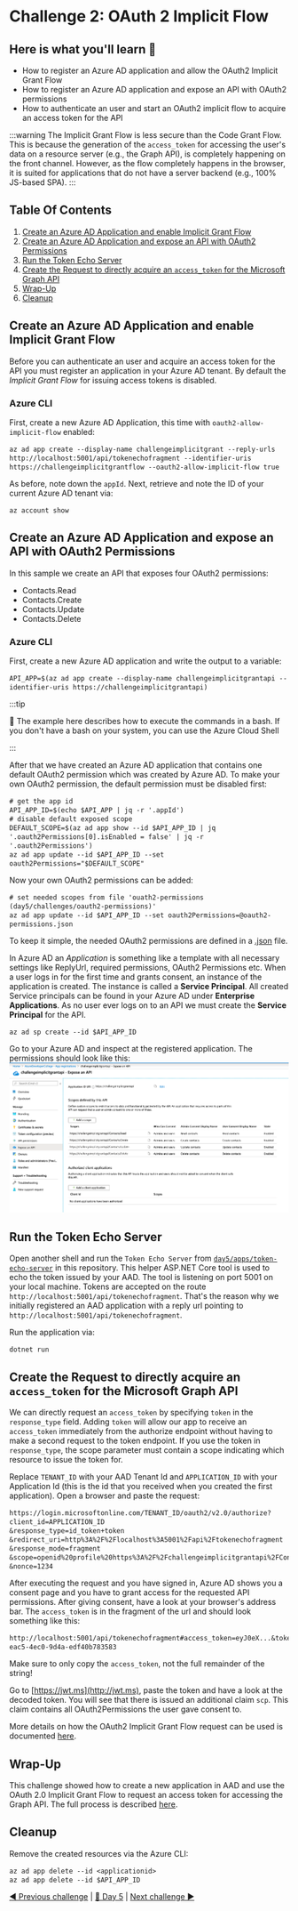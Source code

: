 # Challenge 2: OAuth 2 Implicit Flow

## Here is what you'll learn 🎯

- How to register an Azure AD application and allow the OAuth2 Implicit Grant Flow
- How to register an Azure AD application and expose an API with OAuth2 permissions
- How to authenticate an user and start an OAuth2 implicit flow to acquire an access token for the API

:::warning
The Implicit Grant Flow is less secure than the Code Grant Flow. This is because the generation of the `access_token` for accessing the user's data on a resource server (e.g., the Graph API), is completely happening on the front channel. However, as the flow completely happens in the browser, it is suited for applications that do not have a server backend (e.g., 100% JS-based SPA).
:::

## Table Of Contents

1. [Create an Azure AD Application and enable Implicit Grant Flow](#create-an-azure-ad-application-and-enable-implicit-grant-flow)
2. [Create an Azure AD Application and expose an API with OAuth2 Permissions](#create-an-azure-ad-application-and-expose-an-api-with-oauth2-permissions)
3. [Run the Token Echo Server](#run-the-token-echo-server)
4. [Create the Request to directly acquire an `access_token` for the Microsoft Graph API](#create-the-request-to-directly-acquire-an-access-token-for-the-microsoft-graph-api)
5. [Wrap-Up](#wrap-up)
6. [Cleanup](#cleanup)

## Create an Azure AD Application and enable Implicit Grant Flow

Before you can authenticate an user and acquire an access token for the API you
must register an application in your Azure AD tenant. By default the _Implicit
Grant Flow_ for issuing access tokens is disabled.

### Azure CLI

First, create a new Azure AD Application, this time with
`oauth2-allow-implicit-flow` enabled:

```shell
az ad app create --display-name challengeimplicitgrant --reply-urls http://localhost:5001/api/tokenechofragment --identifier-uris https://challengeimplicitgrantflow --oauth2-allow-implicit-flow true
```

As before, note down the `appId`. Next, retrieve and note the ID of your current
Azure AD tenant via:

```shell
az account show
```

## Create an Azure AD Application and expose an API with OAuth2 Permissions

In this sample we create an API that exposes four OAuth2 permissions:

- Contacts.Read
- Contacts.Create
- Contacts.Update
- Contacts.Delete

### Azure CLI

First, create a new Azure AD application and write the output to a variable:

```shell
API_APP=$(az ad app create --display-name challengeimplicitgrantapi --identifier-uris https://challengeimplicitgrantapi)
```

:::tip

📝 The example here describes how to execute the commands in a bash. If
you don't have a bash on your system, you can use the Azure Cloud Shell

:::

After that we have created an Azure AD application that contains one default
OAuth2 permission which was created by Azure AD. To make your own OAuth2
permission, the default permission must be disabled first:

```shell
# get the app id
API_APP_ID=$(echo $API_APP | jq -r '.appId')
# disable default exposed scope
DEFAULT_SCOPE=$(az ad app show --id $API_APP_ID | jq '.oauth2Permissions[0].isEnabled = false' | jq -r '.oauth2Permissions')
az ad app update --id $API_APP_ID --set oauth2Permissions="$DEFAULT_SCOPE"
```

Now your own OAuth2 permissions can be added:

```shell
# set needed scopes from file 'ouath2-permissions (day5/challenges/oauth2-permissions)'
az ad app update --id $API_APP_ID --set oauth2Permissions=@oauth2-permissions.json
```

To keep it simple, the needed OAuth2 permissions are defined in a
[.json](oauth2-permissions.json) file.

In Azure AD an _Application_ is something like a template with all necessary
settings like ReplyUrl, required permissions, OAuth2 Permissions etc. When a
user logs in for the first time and grants consent, an instance of the
application is created. The instance is called a **Service Principal**. All
created Service principals can be found in your Azure AD under **Enterprise
Applications**. As no user ever logs on to an API we must create the **Service
Principal** for the API.

```shell
az ad sp create --id $API_APP_ID
```

Go to your Azure AD and inspect at the registered application. The permissions
should look like this: ![API Permissions](./images/api-premissions.png)

## Run the Token Echo Server

Open another shell and run the `Token Echo Server` from
[`day5/apps/token-echo-server`](https://github.com/azuredevcollege/trainingdays/tree/master/day5/apps/token-echo-server) in this repository.
This helper ASP.NET Core tool is used to echo the token issued by your AAD. The
tool is listening on port 5001 on your local machine. Tokens are accepted on the
route `http://localhost:5001/api/tokenechofragment`. That's the reason why we
initially registered an AAD application with a reply url pointing to
`http://localhost:5001/api/tokenechofragment`.

Run the application via:

```shell
dotnet run
```

## Create the Request to directly acquire an `access_token` for the Microsoft Graph API

We can directly request an `access_token` by specifying `token` in the
`response_type` field. Adding `token` will allow our app to receive an
`access_token` immediately from the authorize endpoint without having to make a
second request to the token endpoint. If you use the token in `response_type`,
the scope parameter must contain a scope indicating which resource to issue the
token for.

Replace `TENANT_ID` with your AAD Tenant Id and `APPLICATION_ID` with your
Application Id (this is the id that you received when you created the first
application). Open a browser and paste the request:

```http
https://login.microsoftonline.com/TENANT_ID/oauth2/v2.0/authorize?
client_id=APPLICATION_ID
&response_type=id_token+token
&redirect_uri=http%3A%2F%2Flocalhost%3A5001%2Fapi%2Ftokenechofragment
&response_mode=fragment
&scope=openid%20profile%20https%3A%2F%2Fchallengeimplicitgrantapi%2FContacts.Read%20https%3A%2F%2Fchallengeimplicitgrantapi%2FContacts.Create%20https%3A%2F%2Fchallengeimplicitgrantapi%2FContacts.Update%20https%3A%2F%2Fchallengeimplicitgrantapi%2FContacts.Delete
&nonce=1234
```

After executing the request and you have signed in, Azure AD shows you a consent
page and you have to grant access for the requested API permissions. After
giving consent, have a look at your browser's address bar. The `access_token` is
in the fragment of the url and should look something like this:

```http
http://localhost:5001/api/tokenechofragment#access_token=eyJ0eX...&token_type=Bearer&expires_in=3599&scope=openid+profile+User.Read+email&id_token=eyJ0eXAiOi...&session_state=0f76c823-eac5-4ec0-9d4a-edf40b783583
```

Make sure to only copy the `access_token`, not the full remainder of the string!

Go to [https://jwt.ms](http://jwt.ms), paste the token and have a look at the
decoded token. You will see that there is issued an additional claim `scp`. This
claim contains all OAuth2Permissions the user gave consent to.

More details on how the OAuth2 Implicit Grant Flow request can be used is
documented
[here](https://docs.microsoft.com/azure/active-directory/develop/v2-oauth2-implicit-grant-flow#send-the-sign-in-request).

## Wrap-Up

This challenge showed how to create a new application in AAD and use the OAuth
2.0 Implicit Grant Flow to request an access token for accessing the Graph API.
The full process is described
[here](https://docs.microsoft.com/azure/active-directory/develop/v2-oauth2-implicit-grant-flow).

## Cleanup

Remove the created resources via the Azure CLI:

```shell
az ad app delete --id <applicationid>
az ad app delete --id $API_APP_ID
```

[◀ Previous challenge](./01-challenge.md) | [🔼 Day 5](../README.md) | [Next challenge ▶](./03-challenge.md)
